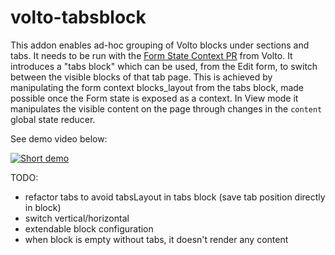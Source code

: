 # volto-tabsblock

This addon enables ad-hoc grouping of Volto blocks under sections and tabs. It needs to be run with the [Form State Context PR](https://github.com/plone/volto/pull/1711) from Volto. It introduces a "tabs block" which can be used, from the Edit form, to switch between the visible blocks of that tab page. This is achieved by manipulating the form context blocks_layout from the tabs block, made possible once the Form state is exposed as a context. In View mode it manipulates the visible content on the page through changes in the `content` global state reducer.

See demo video below:

[![Short demo](https://img.youtube.com/vi/iTaPsWLGTSQ/0.jpg)](https://www.youtube.com/watch?v=iTaPsWLGTSQ)

TODO:

- refactor tabs to avoid tabsLayout in tabs block (save tab position directly in block)
- switch vertical/horizontal
- extendable block configuration
- when block is empty without tabs, it doesn't render any content
